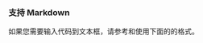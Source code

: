 <h3 class="my-1">支持 Markdown</h3>

如果您需要输入代码到文本框，请参考和使用下面的的格式。

<el-input
  class="font-mono"
  :model-value="`
\`\`\`vue
// 代码
\`\`\``.trim()"
  type="textarea"
  autosize
  readonly
/>
